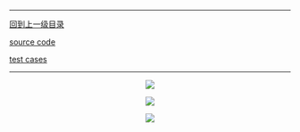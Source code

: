 ----------
[回到上一级目录](https://zhaochenyou.github.io/Way-to-Algorithm/Chapter-2/)

[source code](https://github.com/zhaochenyou/Way-to-Algorithm/blob/master/Chapter-2/src/BidirectionalBreadthSearch.hpp)

[test cases](https://github.com/zhaochenyou/Way-to-Algorithm/blob/master/Chapter-2/src/BidirectionalBreadthSearch.cpp)

----------
<p align="center"><img src="https://github.com/zhaochenyou/Way-to-Algorithm/raw/master/Chapter-2/res/BidirectionalBreadthSearch1.png" /></p>
<p align="center"><img src="https://github.com/zhaochenyou/Way-to-Algorithm/raw/master/Chapter-2/res/BidirectionalBreadthSearch2.png" /></p>
<p align="center"><img src="https://github.com/zhaochenyou/Way-to-Algorithm/raw/master/Chapter-2/res/BidirectionalBreadthSearch3.png" /></p>
